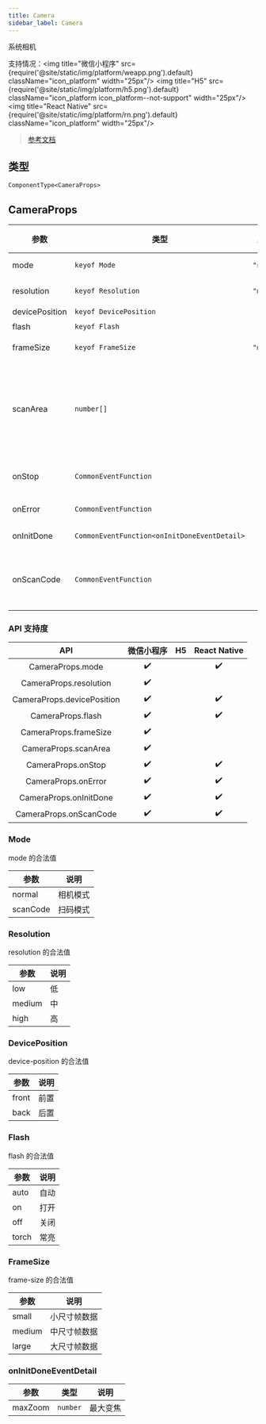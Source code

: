 ```yaml
---
title: Camera
sidebar_label: Camera
---
```


系统相机

支持情况：<img title="微信小程序" src={require('@site/static/img/platform/weapp.png').default} className="icon_platform" width="25px"/> <img title="H5" src={require('@site/static/img/platform/h5.png').default} className="icon_platform icon_platform--not-support" width="25px"/> <img title="React Native" src={require('@site/static/img/platform/rn.png').default} className="icon_platform" width="25px"/>

> [参考文档](https://developers.weixin.qq.com/miniprogram/dev/component/camera.html)

## 类型

```tsx
ComponentType<CameraProps>
```

## CameraProps

| 参数 | 类型 | 默认值 | 必填 | 说明 |
| --- | --- | :---: | :---: | --- |
| mode | `keyof Mode` | `"normal"` | 否 | 模式，有效值为normal, scanCode |
| resolution | `keyof Resolution` | `"medium"` | 否 | 分辨率，不支持动态修改 |
| devicePosition | `keyof DevicePosition` | `"back"` | 否 | 摄像头朝向 |
| flash | `keyof Flash` | `"auto"` | 否 | 闪光灯 |
| frameSize | `keyof FrameSize` | `"medium"` | 否 | 指定期望的相机帧数据尺寸 |
| scanArea | `number[]` |  | 否 | 扫码识别区域，格式为[x, y, w, h]，<br />x,y是相对于camera显示区域的左上角，<br />w,h为区域宽度，单位px，仅在 mode="scanCode" 时生效 |
| onStop | `CommonEventFunction` |  | 否 | 摄像头在非正常终止时触发，<br />如退出后台等情况 |
| onError | `CommonEventFunction` |  | 否 | 用户不允许使用摄像头时触发 |
| onInitDone | `CommonEventFunction<onInitDoneEventDetail>` |  | 否 | 相机初始化完成时触发 |
| onScanCode | `CommonEventFunction` |  | 否 | 在成功识别到一维码时触发，<br />仅在 mode="scanCode" 时生效 |

### API 支持度

| API | 微信小程序 | H5 | React Native |
| :---: | :---: | :---: | :---: |
| CameraProps.mode | ✔️ |  | ✔️ |
| CameraProps.resolution | ✔️ |  |  |
| CameraProps.devicePosition | ✔️ |  | ✔️ |
| CameraProps.flash | ✔️ |  | ✔️ |
| CameraProps.frameSize | ✔️ |  |  |
| CameraProps.scanArea | ✔️ |  |  |
| CameraProps.onStop | ✔️ |  | ✔️ |
| CameraProps.onError | ✔️ |  | ✔️ |
| CameraProps.onInitDone | ✔️ |  | ✔️ |
| CameraProps.onScanCode | ✔️ |  | ✔️ |

### Mode

mode 的合法值

| 参数 | 说明 |
| --- | --- |
| normal | 相机模式 |
| scanCode | 扫码模式 |

### Resolution

resolution 的合法值

| 参数 | 说明 |
| --- | --- |
| low | 低 |
| medium | 中 |
| high | 高 |

### DevicePosition

device-position 的合法值

| 参数 | 说明 |
| --- | --- |
| front | 前置 |
| back | 后置 |

### Flash

flash 的合法值

| 参数 | 说明 |
| --- | --- |
| auto | 自动 |
| on | 打开 |
| off | 关闭 |
| torch | 常亮 |

### FrameSize

frame-size 的合法值

| 参数 | 说明 |
| --- | --- |
| small | 小尺寸帧数据 |
| medium | 中尺寸帧数据 |
| large | 大尺寸帧数据 |

### onInitDoneEventDetail

| 参数 | 类型 | 说明 |
| --- | --- | --- |
| maxZoom | `number` | 最大变焦 |
